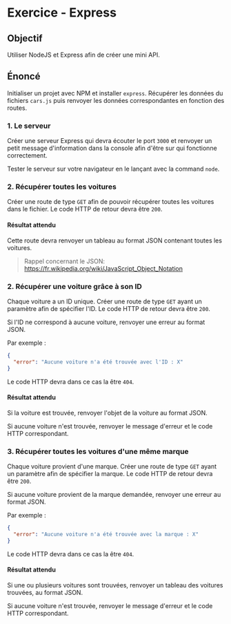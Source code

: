 # Exercice - Express

## Objectif

Utiliser NodeJS et Express afin de créer une mini API.

## Énoncé

Initialiser un projet avec NPM et installer `express`.
Récupérer les données du fichiers `cars.js` puis renvoyer les données correspondantes en fonction des routes.

### 1. Le serveur

Créer une serveur Express qui devra écouter le port `3000` et renvoyer un petit message d'information dans la console
afin d'être sur qui fonctionne correctement.

Tester le serveur sur votre navigateur en le lançant avec la command `node`.

### 2. Récupérer toutes les voitures

Créer une route de type `GET` afin de pouvoir récupérer toutes les voitures dans le fichier.
Le code HTTP de retour devra être `200`.

#### **Résultat attendu**

Cette route devra renvoyer un tableau au format JSON contenant toutes les voitures.

> Rappel concernant le JSON: https://fr.wikipedia.org/wiki/JavaScript_Object_Notation

### 2. Récupérer une voiture grâce à son ID

Chaque voiture a un ID unique.
Créer une route de type `GET` ayant un paramètre afin de spécifier l'ID.
Le code HTTP de retour devra être `200`.

Si l'ID ne correspond à aucune voiture, renvoyer une erreur au format JSON.

Par exemple :

```json
{
  "error": "Aucune voiture n'a été trouvée avec l'ID : X"
}
```

Le code HTTP devra dans ce cas la être `404`.

#### **Résultat attendu**

Si la voiture est trouvée, renvoyer l'objet de la voiture au format JSON.

Si aucune voiture n'est trouvée, renvoyer le message d'erreur et le code HTTP correspondant.

### 3. Récupérer toutes les voitures d'une même marque

Chaque voiture provient d'une marque.
Créer une route de type `GET` ayant un paramètre afin de spécifier la marque.
Le code HTTP de retour devra être `200`.

Si aucune voiture provient de la marque demandée, renvoyer une erreur au format JSON.

Par exemple :

```json
{
  "error": "Aucune voiture n'a été trouvée avec la marque : X"
}
```

Le code HTTP devra dans ce cas la être `404`.

#### **Résultat attendu**

Si une ou plusieurs voitures sont trouvées, renvoyer un tableau des voitures trouvées, au format JSON.

Si aucune voiture n'est trouvée, renvoyer le message d'erreur et le code HTTP correspondant.
